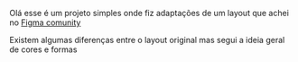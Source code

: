 Olá esse é um projeto simples onde fiz adaptações de um layout que achei no [Figma comunity](https://www.figma.com/community/file/852468565098199649/Login-Page)

Existem algumas diferenças entre o layout original mas segui a ideia geral de cores e formas
